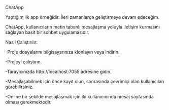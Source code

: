 ChatApp

Yaptığım ilk app örneğidir. İleri zamanlarda geliştirmeye devam edeceğim.

ChatApp, kullanıcıların metin tabanlı mesajlaşma yoluyla iletişim kurmasını sağlayan basit bir sohbet uygulamasıdır.

Nasıl Çalıştırılır:

-Proje dosyalarını bilgisayarınıza klonlayın veya indirin.

-Projeyi çalıştırın.

-Tarayıcınızda http://localhost:7055 adresine gidin.

-Mesajlaşabilmek için önce kayıt olun, sonrasında çevrimiçi olan kullanıcıları görebilirsiniz.

-Online bir şekilde mesajlaşmak için iki kullanıcınında mesaj sayfasında olması gerekmektedir.
